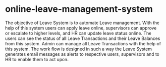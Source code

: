 # online-leave-management-system
The objective of Leave System is to automate Leave management. With the help of this system
users can apply leave online, supervisors can approve or escalate to higher levels, and HR can
update leave status online.
The users can see the status of all Leave Transactions and their Leave Balances from this system.
Admin can manage all Leave Transactions with the help of this system.
The work flow is designed in such a way the Leave System generates email messages as alerts to
respective users, supervisors and to HR to enable them to act upon.
